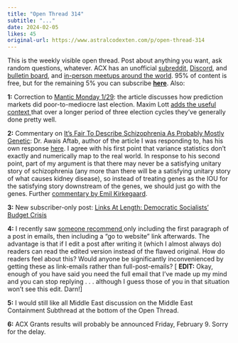 ```yaml
---
title: "Open Thread 314"
subtitle: "..."
date: 2024-02-05
likes: 45
original-url: https://www.astralcodexten.com/p/open-thread-314
---
```

This is the weekly visible open thread. Post about anything you want, ask random questions, whatever. ACX has an unofficial [subreddit](https://www.reddit.com/r/slatestarcodex/), [Discord](https://discord.gg/RTKtdut), and [bulletin board](https://www.datasecretslox.com/index.php), and [in-person meetups around the world](https://www.lesswrong.com/community?filters%5B0%5D=SSC). 95% of content is free, but for the remaining 5% you can subscribe **[here](https://astralcodexten.substack.com/subscribe?)**. Also:

 **1:** Correction to [Mantic Monday 1/29](/p/mantic-monday-12924): the article discusses how prediction markets did poor-to-mediocre last election. Maxim Lott [adds the useful context ](https://www.maximumtruth.org/p/deep-dive-on-predicting-elections)that over a longer period of three election cycles they’ve generally done pretty well.

 **2:** Commentary on [It’s Fair To Describe Schizophrenia As Probably Mostly Genetic](/p/its-fair-to-describe-schizophrenia): Dr. Awais Aftab, author of the article I was responding to, has his own response [here](https://substack.com/@awaisaftab/note/c-48598866). I agree with his first point that variance statistics don’t exactly and numerically map to the real world. In response to his second point, part of my argument is that there may never be a satisfying unitary story of schizophrenia (any more than there will be a satisfying unitary story of what causes kidney disease), so instead of treating genes as the IOU for the satisfying story downstream of the genes, we should just go with the genes. Further [commentary by Emil Kirkegaard](https://substack.com/@kirkegaard/note/c-48579446).

**3:** New subscriber-only post: [Links At Length: Democratic Socialists’ Budget Crisis](/p/links-at-length-democratic-socialists)

 **4:** I recently saw [someone recommend ](https://neilscott.substack.com/p/halfway)only including the first paragraph of a post in emails, then including a “go to website” link afterwards. The advantage is that if I edit a post after writing it (which I almost always do) readers can read the edited version instead of the flawed original. How do readers feel about this? Would anyone be significantly inconvenienced by getting these as link-emails rather than full-post-emails? [ **EDIT:** Okay, enough of you have said you need the full email that I’ve made up my mind and you can stop replying . . . although I guess those of you in that situation won’t see this edit. Darn!]

 **5:** I would still like all Middle East discussion on the Middle East Containment Subthread at the bottom of the Open Thread.

 **6:** ACX Grants results will probably be announced Friday, February 9. Sorry for the delay.
